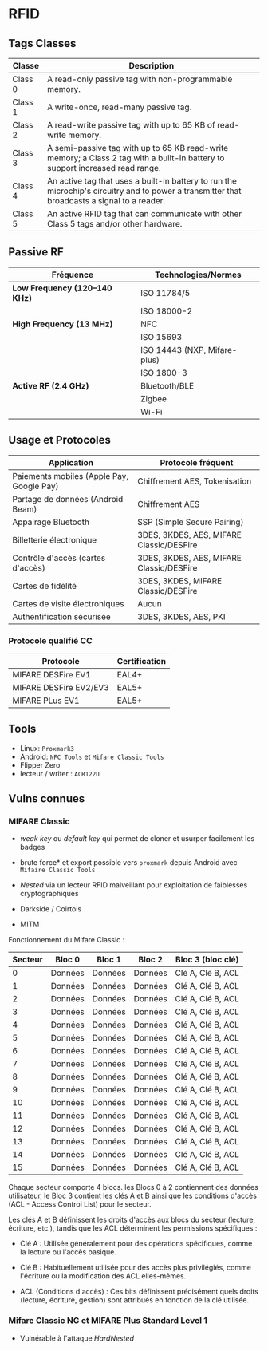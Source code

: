 # RFID

## Tags Classes

| Classe | Description|
|--------|-----------------------------------------------------------------------------|
| Class 0 | A read-only passive tag with non-programmable memory.   |
| Class 1 | A write-once, read-many passive tag.|
| Class 2 | A read-write passive tag with up to 65 KB of read-write memory.   |
| Class 3 | A semi-passive tag with up to 65 KB read-write memory; a Class 2 tag with a built-in battery to support increased read range. |
| Class 4 | An active tag that uses a built-in battery to run the microchip's circuitry and to power a transmitter that broadcasts a signal to a reader. |
| Class 5 | An active RFID tag that can communicate with other Class 5 tags and/or other hardware. |

## Passive RF

| **Fréquence**    | **Technologies/Normes** |
|-----------------------|---------------------------------------------|
| **Low Frequency (120–140 KHz)** | ISO 11784/5    |
|   | ISO 18000-2|
| **High Frequency (13 MHz)**| NFC  |
|   | ISO 15693  |
|   | ISO 14443 (NXP, Mifare-plus)   |
|   | ISO 1800-3 |
| **Active RF (2.4 GHz)** | Bluetooth/BLE  |
|   | Zigbee|
|   | Wi-Fi |


## Usage et Protocoles

| Application| Protocole fréquent |
|-------|-------|
| Paiements mobiles (Apple Pay, Google Pay) | Chiffrement AES, Tokenisation  |
| Partage de données (Android Beam) | Chiffrement AES |
| Appairage Bluetooth  | SSP (Simple Secure Pairing)  |
| Billetterie électronique  | 3DES, 3KDES, AES, MIFARE Classic/DESFire |
| Contrôle d'accès (cartes d'accès) | 3DES, 3KDES, AES, MIFARE Classic/DESFire |
| Cartes de fidélité   | 3DES, 3KDES, MIFARE Classic/DESFire |
| Cartes de visite électroniques | Aucun |
| Authentification sécurisée| 3DES, 3KDES, AES, PKI |

### Protocole qualifié CC

| Protocole | Certification |
|-----|----|
| MIFARE DESFire EV1 | EAL4+ |
| MIFARE DESFire EV2/EV3 | EAL5+ |
| MIFARE PLus EV1 | EAL5+ |

## Tools

* Linux: `Proxmark3`
* Android: `NFC Tools` et `Mifare Classic Tools`
* Flipper Zero
* lecteur / writer : `ACR122U`

## Vulns connues

### MIFARE Classic

* *weak key* ou *default key* qui permet de cloner et usurper facilement les badges

* brute force* et export possible vers `proxmark` depuis Android avec `Mifaire Classic Tools`

* *Nested* via un lecteur RFID malveillant pour exploitation de faiblesses cryptographiques

* Darkside / Coirtois

* MITM


Fonctionnement du Mifare Classic : 

| Secteur | Bloc 0            | Bloc 1            | Bloc 2            | Bloc 3 (bloc clé) |
|---------|-------------------|-------------------|-------------------|-------------------|
| 0       | Données           | Données           | Données           | Clé A, Clé B, ACL|
| 1       | Données           | Données           | Données           | Clé A, Clé B, ACL|
| 2       | Données           | Données           | Données           | Clé A, Clé B, ACL|
| 3       | Données           | Données           | Données           | Clé A, Clé B, ACL|
| 4       | Données           | Données           | Données           | Clé A, Clé B, ACL|
| 5       | Données           | Données           | Données           | Clé A, Clé B, ACL|
| 6       | Données           | Données           | Données           | Clé A, Clé B, ACL|
| 7       | Données           | Données           | Données           | Clé A, Clé B, ACL|
| 8       | Données           | Données           | Données           | Clé A, Clé B, ACL|
| 9       | Données           | Données           | Données           | Clé A, Clé B, ACL|
| 10      | Données           | Données           | Données           | Clé A, Clé B, ACL|
| 11      | Données           | Données           | Données           | Clé A, Clé B, ACL|
| 12      | Données           | Données           | Données           | Clé A, Clé B, ACL|
| 13      | Données           | Données           | Données           | Clé A, Clé B, ACL|
| 14      | Données           | Données           | Données           | Clé A, Clé B, ACL|
| 15      | Données           | Données           | Données           | Clé A, Clé B, ACL|

Chaque secteur comporte 4 blocs. les Blocs 0 à 2 contiennent des données utilisateur, le Bloc 3 contient les clés A et B ainsi que les conditions d'accès (ACL - Access Control List) pour le secteur.

Les clés A et B définissent les droits d'accès aux blocs du secteur (lecture, écriture, etc.), tandis que les ACL déterminent les permissions spécifiques :

* Clé A : Utilisée généralement pour des opérations spécifiques, comme la lecture ou l'accès basique.

* Clé B : Habituellement utilisée pour des accès plus privilégiés, comme l'écriture ou la modification des ACL elles-mêmes.

* ACL (Conditions d'accès) : Ces bits définissent précisément quels droits (lecture, écriture, gestion) sont attribués en fonction de la clé utilisée.


### Mifare Classic NG et MIFARE Plus Standard Level 1

* Vulnérable à l'attaque *HardNested*